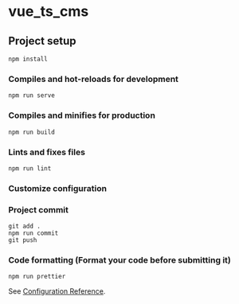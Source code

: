 # vue_ts_cms

## Project setup

```
npm install
```

### Compiles and hot-reloads for development

```
npm run serve
```

### Compiles and minifies for production

```
npm run build
```

### Lints and fixes files

```
npm run lint
```

### Customize configuration

### Project commit

```
git add .
npm run commit
git push
```

### Code formatting (Format your code before submitting it)

```
npm run prettier
```

See [Configuration Reference](https://cli.vuejs.org/config/).

